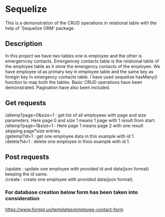 # Sequelize
This is a demonstration of the CRUD operations in relational table with the help of 'Sequelize ORM' package.
## Description
<p>
In this project we have two tables one is employee and the other is emergerncey contacts.
Emergencey contacts table is the relational table of the employee table as it store the emergency contacts of the employee.
We have employee id as primary key in employee table and the same key as foregin key in emergency contacts table.
I have used sequelize hasMany() function to map both the tables.
Basic CRUD operations have been demonstrated.
Pagination have also been included.
</p>

## Get requests

<p>
/allemp?page=0&size=1 : get list of all employees with page and size parameters. Here page 0 and size 1 means 1 page with 1 result from start.<br>
/allemp?page=1&size=1 : Here page 1 means page 2 with one result skipping page*size entries. <br>
/getemp?id=1 : get one employee data in this example with id 1.<br>
/delete?id=1 : delete one employee in thsis example with id 1.<br>
</p>

## Post requests

<p> 
/update : update one employee with provided id and data(json format) keeping the id same.<br>
/create : create one employee with provided data(json format).<br>
</p>

### For database creation below form has been taken into consideration<br>
https://www.formpl.us/templates/employee-contact-form
